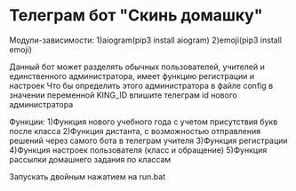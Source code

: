 # Телеграм бот "Скинь домашку"

Модули-зависимости:
	1)aiogram(pip3 install aiogram)
	2)emoji(pip3 install emoji)
	
Данный бот может разделять обычных пользователей, учителей и единственного администратора, имеет функцию регистрации и настроек
Что бы определить этого администратора в файле config в значении переменной KING_ID впишите телеграм id нового администратора

Функции:
	1)Функция нового учебного года с учетом присутствия букв после класса
	2)Функция дистанта, с возможностью отправления решений через самого бота в телеграм	учителя
  3)Функция регистрации 
  4)Функция настроек пользователя (класс и обращение)
  5)Функция рассылки домашнего задания по классам

Запускать двойным нажатием на run.bat
